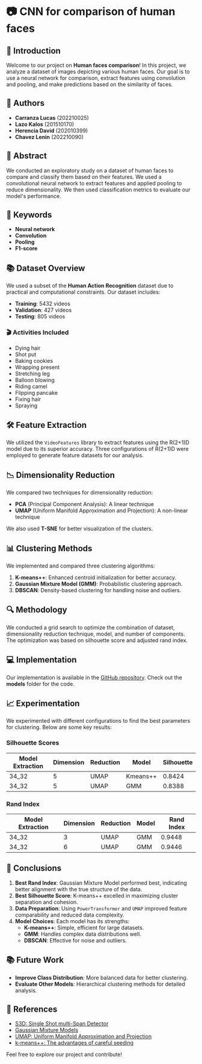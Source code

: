 # 📷 CNN for comparison of human faces

## 🚀 Introduction
Welcome to our project on **Human faces comparison**! In this project, we analyze a dataset of images depicting various human faces. Our goal is to use a neural network for comparison, extract features using convolution and pooling, and make predictions based on the similarity of faces.

## 👥 Authors
- **Carranza Lucas** (202210025)
- **Lazo Kalos** (201510170)
- **Herencia David** (202010399)
- **Chavez Lenin** (202210090)

## 📄 Abstract
We conducted an exploratory study on a dataset of human faces to compare and classify them based on their features. We used a convolutional neural network to extract features and applied pooling to reduce dimensionality. We then used classification metrics to evaluate our model's performance.

## 🔑 Keywords
- **Neural network**
- **Convolution**
- **Pooling**
- **F1-score**

## 📚 Dataset Overview
We used a subset of the **Human Action Recognition** dataset due to practical and computational constraints. Our dataset includes:
- **Training**: 5432 videos
- **Validation**: 427 videos
- **Testing**: 805 videos

### 🎬 Activities Included
- Dying hair
- Shot put
- Baking cookies
- Wrapping present
- Stretching leg
- Balloon blowing
- Riding camel
- Flipping pancake
- Fixing hair
- Spraying

## 🛠️ Feature Extraction
We utilized the `VideoFeatures` library to extract features using the R(2+1)D model due to its superior accuracy. Three configurations of R(2+1)D were employed to generate feature datasets for our analysis.

## 📉 Dimensionality Reduction
We compared two techniques for dimensionality reduction:
- **PCA** (Principal Component Analysis): A linear technique
- **UMAP** (Uniform Manifold Approximation and Projection): A non-linear technique

We also used **T-SNE** for better visualization of the clusters.

## 📊 Clustering Methods
We implemented and compared three clustering algorithms:
1. **K-means++**: Enhanced centroid initialization for better accuracy.
2. **Gaussian Mixture Model (GMM)**: Probabilistic clustering approach.
3. **DBSCAN**: Density-based clustering for handling noise and outliers.

## 🔍 Methodology
We conducted a grid search to optimize the combination of dataset, dimensionality reduction technique, model, and number of components. The optimization was based on silhouette score and adjusted rand index.

## 💻 Implementation
Our implementation is available in the [GitHub repository](https://github.com/Hyp3Boy/Clustering_project/tree/main). Check out the **models** folder for the code.

## 📈 Experimentation
We experimented with different configurations to find the best parameters for clustering. Below are some key results:

### Silhouette Scores
| Model Extraction | Dimension | Reduction | Model   | Silhouette |
|------------------|-----------|-----------|---------|------------|
| 34_32            | 5         | UMAP      | Kmeans++| 0.8424     |
| 34_32            | 5         | UMAP      | GMM     | 0.8388     |

### Rand Index
| Model Extraction | Dimension | Reduction | Model   | Rand Index |
|------------------|-----------|-----------|---------|------------|
| 34_32            | 3         | UMAP      | GMM     | 0.9448     |
| 34_32            | 6         | UMAP      | GMM     | 0.9446     |

## 📝 Conclusions
1. **Best Rand Index**: Gaussian Mixture Model performed best, indicating better alignment with the true structure of the data.
2. **Best Silhouette Score**: K-means++ excelled in maximizing cluster separation and cohesion.
3. **Data Preparation**: Using `PowerTransformer` and `UMAP` improved feature comparability and reduced data complexity.
4. **Model Choices**: Each model has its strengths:
    - **K-means++**: Simple, efficient for large datasets.
    - **GMM**: Handles complex data distributions well.
    - **DBSCAN**: Effective for noise and outliers.

## 📚 Future Work
- **Improve Class Distribution**: More balanced data for better clustering.
- **Evaluate Other Models**: Hierarchical clustering methods for detailed analysis.

## 📜 References
- [S3D: Single Shot multi-Span Detector](https://arxiv.org/abs/1711.11248)
- [Gaussian Mixture Models](https://link.springer.com/referenceworkentry/10.1007/978-1-4899-7488-4_196)
- [UMAP: Uniform Manifold Approximation and Projection](https://arxiv.org/abs/1802.03426)
- [k-means++: The advantages of careful seeding](https://theory.stanford.edu/~sergei/papers/kMeansPP-soda.pdf)

Feel free to explore our project and contribute!
